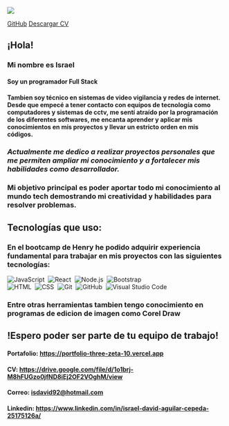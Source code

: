 ![](https://imgfz.com/i/ZJrWfuv.jpeg)

[GitHub](https://github.com)
[Descargar CV]([https://img.shields.io/badge/-JavaScript-05122A?style=flat&logo=javascript](https://drive.google.com/file/d/1o1brj-M8hFUGzo0jfND8iEj2OF2VOghM/view))
## ¡Hola!

### Mi nombre es Israel
#### Soy un programador Full Stack
#### Tambien soy técnico en sistemas de video vigilancia y redes de internet. Desde que empecé a tener contacto con equipos de tecnología como computadores y sistemas de cctv, me sentí atraído por la programación de los diferentes softwares, me encanta aprender y aplicar mis conocimientos en mis proyectos y llevar un estricto orden en mis códigos.
### *Actualmente me dedico a realizar proyectos personales que me permiten ampliar mi conocimiento y a fortalecer mis habilidades como desarrollador.*

### Mi objetivo principal es poder aportar todo mi conocimiento al mundo tech demostrando mi creatividad y habilidades para resolver problemas.
## Tecnologías que uso:
### En el bootcamp de Henry he podido adquirir experiencia fundamental para trabajar en mis proyectos con las siguientes tecnologías:

![JavaScript](https://img.shields.io/badge/-JavaScript-05122A?style=flat&logo=javascript)&nbsp;
![React](https://img.shields.io/badge/-React-05122A?style=flat&logo=react)&nbsp;
![Node.js](https://img.shields.io/badge/-Node.js-05122A?style=flat&logo=node.js)&nbsp;
![Bootstrap](https://img.shields.io/badge/-Bootstrap-05122A?style=flat&logo=bootstrap&logoColor=563D7C)\
![HTML](https://img.shields.io/badge/-HTML-05122A?style=flat&logo=HTML5)&nbsp;
![CSS](https://img.shields.io/badge/-CSS-05122A?style=flat&logo=CSS3&logoColor=1572B6)&nbsp;
![Git](https://img.shields.io/badge/-Git-05122A?style=flat&logo=git)&nbsp;
![GitHub](https://img.shields.io/badge/-GitHub-05122A?style=flat&logo=github)&nbsp;
![Visual Studio Code](https://img.shields.io/badge/-Visual%20Studio%20Code-05122A?style=flat&logo=visual-studio-code&logoColor=007ACC)&nbsp;

### Entre otras herramientas tambien tengo conocimiento en programas de edicion de imagen como Corel Draw
## !Espero poder ser parte de tu equipo de trabajo!
#### Portafolio: https://portfolio-three-zeta-10.vercel.app
#### CV: https://drive.google.com/file/d/1o1brj-M8hFUGzo0jfND8iEj2OF2VOghM/view
#### Correo: isdavid92@hotmail.com
#### Linkedin: https://www.linkedin.com/in/israel-david-aguilar-cepeda-25175126a/
